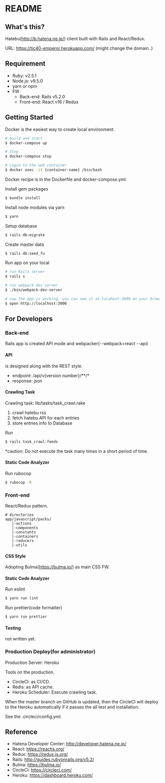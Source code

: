 # README

## What's this?

Hatebu(http://b.hatena.ne.jp/) client built with Rails and React/Redux. 

URL: https://tic40-emperor.herokuapp.com/
(might change the domain..)

## Requirement

* Ruby: v2.5.1
* Node.js: v9.5.0
* yarn or npm
* FW
  * Back-end: Rails v5.2.0
  * Front-end: React v16 / Redux

## Getting Started

Docker is the easiest way to create local environment.
```bash
# build and start
$ docker-compose up

# Stop
$ docker-compose stop

# Login to the web container
$ docker exec -it {container-name} /bin/bash
```

Docker recipe is in the Dockerfile and docker-compose.yml.


Install gem packages
```bash
$ bundle install
```

Install node modules via yarn
```bash
$ yarn
```

Setup database
```bash
$ rails db:migrate
```

Create master data
```bash
$ rails db:seed_fu
```

Run app on your local
```bash
# run Rails server
$ rails s

# run webpack dev server
$ ./bin/webpack-dev-server

# now the app is working. you can see it at locahost:3000 on your browser.
$ open http://localhost:3000
```

## For Developers

### Back-end

Rails app is created API mode and webpacker(--webpack=react --api)

#### API

is designed along with the REST style.

- endpoint: /api/v{version number}/**/*
- response: json

#### Crawling Task

Crawling task: lib/tasks/task_crawl.rake

1. crawl hatebu rss
1. fetch hatebu API for each entries
1. store entries info to Database

Run
```bash
$ rails task_crawl:feeds
```

*caution: Do not execute the task many times in a short period of time. 

#### Static Code Analyzer

Run rubocop
```bash
$ rubocop -R
```

### Front-end

React/Redux pattern.

```
# directories
app/javascript/packs/
   |-actions
   |-components
   |-constants
   |-containers
   |-reducers
   |-utils
```

#### CSS Style

Adopting Bulma(https://bulma.io/) as main CSS FW.

#### Static Code Analyzer

Run eslint
```bash
$ yarn run lint
```

Run prettier(code formatter)
```bash
$ yarn run prettier
```

#### Testing

not written yet.

### Production Deploy(for administrator)

Production Server: Heroku

Tools on the production.
- CircleCI: as CI/CD.
- Redis: as API cache.
- Heroku Scheduler: Execute crawling task.

When the master branch on GitHub is updated, then the CircleCI will deploy to the Heroku automatically if it passes the all test and installation.

See the .circleci/config.yml.

## Reference

- Hatena Developer Center: http://developer.hatena.ne.jp/
- React: https://reactjs.org/
- Redux: https://redux.js.org/
- Rails: http://guides.rubyonrails.org/v5.2/
- Bulma: https://bulma.io/
- CircleCI: https://circleci.com/
- Heroku: https://dashboard.heroku.com/
